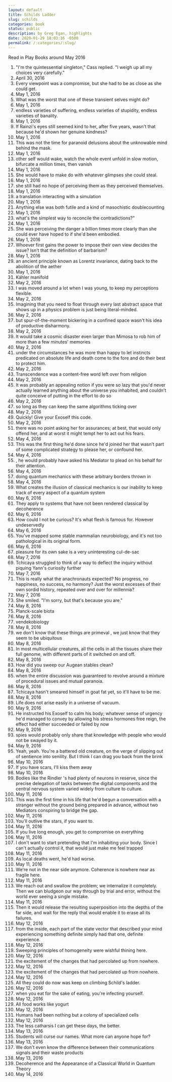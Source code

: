 ```yaml
---
layout: default
title: Schilds Ladder
slug: schilds
categories: book
status: public
description: by Greg Egan, highlights
date: 2020-01-29 18:03:16 -0500
permalink: /:categories/:slug/
---
```

<p>Read in Play Books around May 2016</p>
<ol class="highlights">
<li>"I'm the quintessential singleton," Cass replied. "I weigh up all my choices very carefully."</li>
<li class="book-date">April 30, 2016</li>
<li>Every viewpoint was a compromise, but she had to be as close as she could get.</li>
<li class="book-date">May 1, 2016</li>
<li>What was the worst that one of these transient selves might do?</li>
<li class="book-date">May 1, 2016</li>
<li>endless varieties of suffering, endless varieties of stupidity, endless varieties of banality.</li>
<li class="book-date">May 1, 2016</li>
<li>If Rainzi's eyes still seemed kind to her, after five years, wasn't that because he'd shown her genuine kindness?</li>
<li class="book-date">May 1, 2016</li>
<li>This was not the time for paranoid delusions about the unknowable mind behind the mask.</li>
<li class="book-date">May 1, 2016</li>
<li>other self would wake, watch the whole event unfold in slow motion, bifurcate a million times, then vanish</li>
<li class="book-date">May 1, 2016</li>
<li>She would have to make do with whatever glimpses she could steal.</li>
<li class="book-date">May 1, 2016</li>
<li>she still had no hope of perceiving them as they perceived themselves.</li>
<li class="book-date">May 1, 2016</li>
<li>a translation interacting with a simulation</li>
<li class="book-date">May 1, 2016</li>
<li>Anything else was both futile and a kind of masochistic doublecounting</li>
<li class="book-date">May 1, 2016</li>
<li>what's the simplest way to reconcile the contradictions?"</li>
<li class="book-date">May 1, 2016</li>
<li>She was perceiving the danger a billion times more clearly than she could ever have hoped to if she'd been embodied.</li>
<li class="book-date">May 1, 2016</li>
<li>Whoever first gains the power to impose their own view decides the issue? Isn't that the definition of barbarism?</li>
<li class="book-date">May 1, 2016</li>
<li>an ancient principle known as Lorentz invariance, dating back to the abolition of the aether</li>
<li class="book-date">May 1, 2016</li>
<li>Kähler manifold</li>
<li class="book-date">May 2, 2016</li>
<li>I was moved around a lot when I was young, to keep my perceptions flexible.</li>
<li class="book-date">May 2, 2016</li>
<li>Imagining that you need to float through every last abstract space that shows up in a physics problem is just being literal-minded.</li>
<li class="book-date">May 2, 2016</li>
<li>but spur-of-the-moment bickering in a confined space wasn't his idea of productive disharmony.</li>
<li class="book-date">May 2, 2016</li>
<li>It would take a cosmic disaster even larger than Mimosa to rob him of more than a few minutes' memories</li>
<li class="book-date">May 2, 2016</li>
<li>under the circumstances he was more than happy to let instincts predicated on absolute life and death come to the fore and do their best to protect him.</li>
<li class="book-date">May 2, 2016</li>
<li>Transcendence was a content-free word left over from religion</li>
<li class="book-date">May 2, 2016</li>
<li>It was probably an appealing notion if you were so lazy that you'd never actually learned anything about the universe you inhabited, and couldn't quite conceive of putting in the effort to do so</li>
<li class="book-date">May 2, 2016</li>
<li>so long as they can keep the same algorithms ticking over</li>
<li class="book-date">May 2, 2016</li>
<li>Quickly! Give your Exoself this code.</li>
<li class="book-date">May 2, 2016</li>
<li>there was no point asking her for assurances; at best, that would only offend her, and at worst it might tempt her to act out his fears.</li>
<li class="book-date">May 4, 2016</li>
<li>This was the first thing he'd done since he'd joined her that wasn't part of some complicated strategy to please her, or confound her.</li>
<li class="book-date">May 4, 2016</li>
<li>, he would probably have asked his Mediator to plead on his behalf for their attention.</li>
<li class="book-date">May 4, 2016</li>
<li>doing quantum mechanics with these arbitrary borders thrown in</li>
<li class="book-date">May 4, 2016</li>
<li>What creates the illusion of classical mechanics is our inability to keep track of every aspect of a quantum system</li>
<li class="book-date">May 6, 2016</li>
<li>They apply to systems that have not been rendered classical by decoherence</li>
<li class="book-date">May 6, 2016</li>
<li>How could I not be curious? It's what flesh is famous for. However undeservedly</li>
<li class="book-date">May 6, 2016</li>
<li>You've mapped some stable mammalian neurobiology, and it's not too pathological in its original form.</li>
<li class="book-date">May 6, 2016</li>
<li>pleasure for its own sake is a very uninteresting cul-de-sac</li>
<li class="book-date">May 7, 2016</li>
<li>Tchicaya struggled to think of a way to deflect the inquiry without piquing Yann's curiosity further</li>
<li class="book-date">May 7, 2016</li>
<li>This is really what the anachronauts expected? No progress, no happiness, no success, no harmony? Just the worst excesses of their own sordid history, repeated over and over for millennia?</li>
<li class="book-date">May 7, 2016</li>
<li>She smiled. "I'm sorry, but that's because you are."</li>
<li class="book-date">May 8, 2016</li>
<li>Planck-scale biota</li>
<li class="book-date">May 8, 2016</li>
<li>vendekobiology</li>
<li class="book-date">May 8, 2016</li>
<li>we don't know that these things are primeval , we just know that they seem to be ubiquitous</li>
<li class="book-date">May 8, 2016</li>
<li>In most multicellular creatures, all the cells in all the tissues share their full genome, with different parts of it switched on and off.</li>
<li class="book-date">May 8, 2016</li>
<li>How did you sweep our Augean stables clean?</li>
<li class="book-date">May 8, 2016</li>
<li>when the entire discussion was guaranteed to revolve around a mixture of procedural issues and mutual paranoia.</li>
<li class="book-date">May 8, 2016</li>
<li>Tchicaya hasn't smeared himself in goat fat yet, so it'll have to be me.</li>
<li class="book-date">May 8, 2016</li>
<li>Life does not arise easily in a universe of vacuum.</li>
<li class="book-date">May 9, 2016</li>
<li>He instructed his Exoself to calm his body; whatever sense of urgency he'd managed to convey by allowing his stress hormones free reign, the effect had either succeeded or failed by now</li>
<li class="book-date">May 9, 2016</li>
<li>spies would probably only share that knowledge with people who would not be swayed by it.</li>
<li class="book-date">May 9, 2016</li>
<li>Yeah, yeah. You're a battered old creature, on the verge of slipping out of sentience into senility. But I think I can drag you back from the brink</li>
<li class="book-date">May 10, 2016</li>
<li>If you have scars, I'll kiss them away</li>
<li class="book-date">May 10, 2016</li>
<li>Bodies like the Rindler 's had plenty of neurons in reserve, since the precise delegation of tasks between the digital components and the central nervous system varied widely from culture to culture.</li>
<li class="book-date">May 11, 2016</li>
<li>This was the first time in his life that he'd begun a conversation with a stranger without the ground being prepared in advance, without two Mediators conspiring to bridge the gap.</li>
<li class="book-date">May 11, 2016</li>
<li>You'll outlive the stars, if you want to.</li>
<li class="book-date">May 11, 2016</li>
<li>If you live long enough, you get to compromise on everything</li>
<li class="book-date">May 11, 2016</li>
<li>I don't want to start pretending that I'm inhabiting your body. Since I can't actually control it, that would just make me feel trapped</li>
<li class="book-date">May 11, 2016</li>
<li>As local deaths went, he'd had worse.</li>
<li class="book-date">May 11, 2016</li>
<li>We're not in the near side anymore. Coherence is nowhere near as fragile here.</li>
<li class="book-date">May 11, 2016</li>
<li>We reach out and swallow the problem; we internalize it completely. Then we can bludgeon our way through by trial and error, without the world ever seeing a single mistake.</li>
<li class="book-date">May 11, 2016</li>
<li>Then it would release the resulting superposition into the depths of the far side, and wait for the reply that would enable it to erase all its failures.</li>
<li class="book-date">May 12, 2016</li>
<li>from the inside, each part of the state vector that described your mind experiencing something definite simply had that one, definite experience.</li>
<li class="book-date">May 12, 2016</li>
<li>Sweeping principles of homogeneity were wishful thining here.</li>
<li class="book-date">May 12, 2016</li>
<li>the excitement of the changes that had percolated up from nowhere.</li>
<li class="book-date">May 12, 2016</li>
<li>the excitement of the changes that had percolated up from nowhere.</li>
<li class="book-date">May 12, 2016</li>
<li>All they could do now was keep on climbing Schild's ladder.</li>
<li class="book-date">May 12, 2016</li>
<li>when you eat for the sake of eating, you're infecting yourself.</li>
<li class="book-date">May 12, 2016</li>
<li>All food works like yogurt</li>
<li class="book-date">May 12, 2016</li>
<li>Humans had been nothing but a colony of specialized cells</li>
<li class="book-date">May 12, 2016</li>
<li>The less catharsis I can get these days, the better.</li>
<li class="book-date">May 13, 2016</li>
<li>Students will curse our names. What more can anyone hope for?</li>
<li class="book-date">May 13, 2016</li>
<li>We don't even know the difference between their communications signals and their waste products</li>
<li class="book-date">May 13, 2016</li>
<li>Decoherence and the Appearance of a Classical World in Quantum Theory</li>
<li class="book-date">May 14, 2016</li>
</ol>